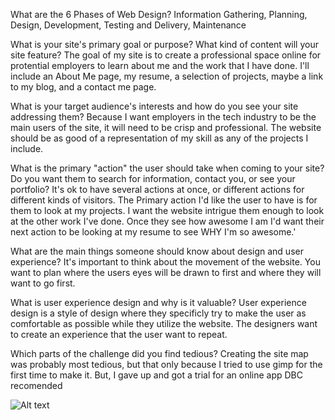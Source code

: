 What are the 6 Phases of Web Design?
Information Gathering, Planning, Design, Development, Testing and Delivery, Maintenance

What is your site's primary goal or purpose? What kind of content will your site feature?
The goal of my site is to create a professional space online for protential employers to learn about me and the work that I have done. I'll include an About Me page, my resume, a selection of projects, maybe a link to my blog, and a contact me page.

What is your target audience's interests and how do you see your site addressing them?
Because I want employers in the tech industry to be the main users of the site, it will need to be crisp and professional. The website should be as good of a representation of my skill as any of the projects I include.

What is the primary "action" the user should take when coming to your site? Do you want them to search for information, contact you, or see your portfolio? It's ok to have several actions at once, or different actions for different kinds of visitors.
The Primary action I'd like the user to have is for them to look at my projects. I want the website intrigue them enough to look at the other work I've done. Once they see how awesome I am I'd want their next action to be looking at my resume to see WHY I'm so awesome.'

What are the main things someone should know about design and user experience?
It's important to think about the movement of the website. You want to plan where the users eyes will be drawn to first and where they will want to go first.

What is user experience design and why is it valuable?
User experience design is a style of design where they specificly try to make the user as comfortable as possible while they utilize the website. The designers want to create an experience that the user want to repeat.

Which parts of the challenge did you find tedious?
Creating the site map was probably most tedious, but that only because I tried to use gimp for the first time to make it. But, I gave up and got a trial for an online app DBC recomended

![Alt text](DBC/phase-0/week2/imgs/map.png "My Site Map")
